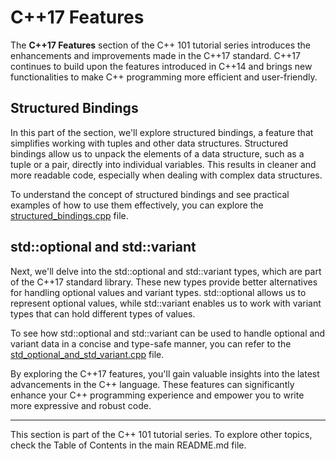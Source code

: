 # C++17 Features

The **C++17 Features** section of the C++ 101 tutorial series introduces the enhancements and improvements made in the C++17 standard. C++17 continues to build upon the features introduced in C++14 and brings new functionalities to make C++ programming more efficient and user-friendly.

## Structured Bindings

In this part of the section, we'll explore structured bindings, a feature that simplifies working with tuples and other data structures. Structured bindings allow us to unpack the elements of a data structure, such as a tuple or a pair, directly into individual variables. This results in cleaner and more readable code, especially when dealing with complex data structures.

To understand the concept of structured bindings and see practical examples of how to use them effectively, you can explore the [structured_bindings.cpp](structured_bindings.cpp) file.

## std::optional and std::variant

Next, we'll delve into the std::optional and std::variant types, which are part of the C++17 standard library. These new types provide better alternatives for handling optional values and variant types. std::optional allows us to represent optional values, while std::variant enables us to work with variant types that can hold different types of values.

To see how std::optional and std::variant can be used to handle optional and variant data in a concise and type-safe manner, you can refer to the [std_optional_and_std_variant.cpp](std_optional_and_std_variant.cpp) file.

By exploring the C++17 features, you'll gain valuable insights into the latest advancements in the C++ language. These features can significantly enhance your C++ programming experience and empower you to write more expressive and robust code.

---
This section is part of the C++ 101 tutorial series. To explore other topics, check the Table of Contents in the main README.md file.